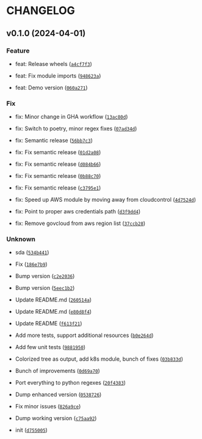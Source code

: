 # CHANGELOG



## v0.1.0 (2024-04-01)

### Feature

* feat: Release wheels ([`a4cf7f3`](https://github.com/bondyra/overread/commit/a4cf7f3d1b99f92e4a9d670cbb8c20221c3bb200))

* feat: Fix module imports ([`948623a`](https://github.com/bondyra/overread/commit/948623aff23876d7fed74e224a71c9b117bb7610))

* feat: Demo version ([`060a271`](https://github.com/bondyra/overread/commit/060a27123d5d12a175c1a9f78e1edda0ca36b2b4))

### Fix

* fix: Minor change in GHA workflow ([`13ac80d`](https://github.com/bondyra/overread/commit/13ac80d11e40485964014b7c5bb73cb9243d91c1))

* fix: Switch to poetry, minor regex fixes ([`07ad34d`](https://github.com/bondyra/overread/commit/07ad34d3ba8d2bbfafbae7f5d8e3de1265a2d31c))

* fix: Semantic release ([`56bb7c3`](https://github.com/bondyra/overread/commit/56bb7c3d861079562b7f98f69769366dd4c69acb))

* fix: Fix semantic release ([`01d2a08`](https://github.com/bondyra/overread/commit/01d2a087edef6d62459ce880a622364f36a4b036))

* fix: Fix semantic release ([`d084b66`](https://github.com/bondyra/overread/commit/d084b66c502d5fe25c35ed3155b9cf3c069628ab))

* fix: Fix semantic release ([`0b88c70`](https://github.com/bondyra/overread/commit/0b88c705bf23bc3539b90369ea89627b6b9ba58f))

* fix: Fix semantic release ([`c3795e1`](https://github.com/bondyra/overread/commit/c3795e10a8c75a623384f4f604392a4e23922423))

* fix: Speed up AWS module by moving away from cloudcontrol ([`4d7524d`](https://github.com/bondyra/overread/commit/4d7524dec200bb41836010ee937120bba72eb162))

* fix: Point to proper aws credentials path ([`d3f9dd4`](https://github.com/bondyra/overread/commit/d3f9dd4640a01d0cf1c5a84a405a71df1b18c5bd))

* fix: Remove govcloud from aws region list ([`37ccb28`](https://github.com/bondyra/overread/commit/37ccb286fed2e5272341db007a74314912f8f3a9))

### Unknown

* sda ([`534b441`](https://github.com/bondyra/overread/commit/534b441b3073fb3bba3289cf77eb546b8e0ca523))

* Fix ([`186e7b9`](https://github.com/bondyra/overread/commit/186e7b94a1cacf6703ea0fbbfbf5114b6c866af5))

* Bump version ([`c2e2036`](https://github.com/bondyra/overread/commit/c2e20366223f510e14fa22469759a1b810e208f5))

* Bump version ([`5eec1b2`](https://github.com/bondyra/overread/commit/5eec1b28a26acbccb6efc2dd9cebc96af1acc468))

* Update README.md ([`260514a`](https://github.com/bondyra/overread/commit/260514a33bec17ac94d3fcd586c84005280f323d))

* Update README.md ([`e80d8f4`](https://github.com/bondyra/overread/commit/e80d8f4b5ae0996fb8bcfa26d6a38dda92e80d04))

* Update README ([`f613f21`](https://github.com/bondyra/overread/commit/f613f21afd244ead2eae0ad357f236170a9664c4))

* Add more tests, support additional resources ([`b0e264d`](https://github.com/bondyra/overread/commit/b0e264d0a7ec81d6e28579fca94fc366d2fe3186))

* Add few unit tests ([`9881950`](https://github.com/bondyra/overread/commit/98819508f77d76eee8a2042c006f6d4d41e86c01))

* Colorized tree as output, add k8s module, bunch of fixes ([`03b833d`](https://github.com/bondyra/overread/commit/03b833df323fcf880d8b7f58d0d347cce0178f6d))

* Bunch of improvements ([`0d69a70`](https://github.com/bondyra/overread/commit/0d69a7014444fe5a95cbd9397aaeae51c26b0c84))

* Port everything to python regexes ([`20f4383`](https://github.com/bondyra/overread/commit/20f438348248dc2420b677c1069bba33e6f7cebc))

* Dump enhanced version ([`0538726`](https://github.com/bondyra/overread/commit/0538726daa2ce3c603640df29a93857b7aaff377))

* Fix minor issues ([`826a9ce`](https://github.com/bondyra/overread/commit/826a9cec050c34b10a1082963aae96f6acb46dd6))

* Dump working version ([`c75aa92`](https://github.com/bondyra/overread/commit/c75aa92b3ea2e7204174e1389cb75690339dba2a))

* init ([`d755005`](https://github.com/bondyra/overread/commit/d75500528a5525ca4fb131bff1613a2f1683089f))
